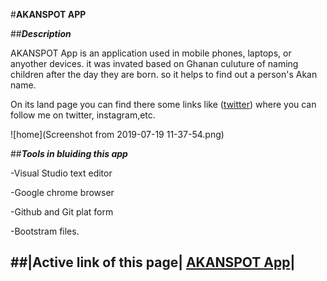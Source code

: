 #**AKANSPOT APP**

##**_Description_**

AKANSPOT App is an application used in mobile phones, laptops, or anyother devices. it was invated based on Ghanan culuture of naming children after the day they are born. so it helps to find out a person's Akan name.

On its land page you can find there some links like ([twitter](https://twitter.com/)) where you can follow me on twitter, instagram,etc.

![home](Screenshot from 2019-07-19 11-37-54.png)

##**_Tools in bluiding this app_**

-Visual Studio text editor

-Google chrome browser

-Github and Git plat form

-Bootstram files.

##|Active link of this page| [AKANSPOT App]()|
  --------------------------------------------